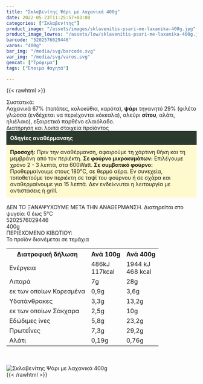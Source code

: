 ```yaml
---
title: "Σκλαβενίτης Ψάρι με λαχανικά 400g"
date: 2022-05-23T11:25:57+03:00
categories: ["Σκλαβενίτης"]
product_image: "/assets/images/sklavenitis-psari-me-laxanika-400g.jpg"
product_image_lowres: "/assets/low/sklavenitis-psari-me-laxanika-400g.jpg"
barcode: "5202576029446"
varos: "400g"
bar_img: "/media/svg/barcode.svg"
var_img: "/media/svg/varos.svg"
gencat: ["Τρόφιμα"]
tags: ["Έτοιμα Φαγητά"]

---
```

{{< rawhtml >}}

<div class="sload595"><div class="product"><div id="sistatika">Συστατικά:</div><div class="alltext">Λαχανικά 67% (πατάτες, κολοκύθια, καρότα), <b>ψάρι</b> τηγανητό 29% (φιλέτο γλώσσα (ενδέχεται να περιέχονται κόκκαλα), αλεύρι <b>σίτου</b>, αλάτι, ηλιέλαιο), εξαιρετικό παρθένο ελαιόλαδο.</div><div id="loipa">Διατήρηση και λοιπά στοιχεία προϊόντος</div><div class="alltext"><div style="background:#2b3a2d;padding:10px;color:#fff"><b>Οδηγίες αναθέρμανσης</b></div><div style="background:#ffface;padding:10px;"><b>Προσοχή:</b> Πριν την αναθέρμανση, αφαιρούμε τη χάρτινη θήκη και τη μεμβράνη από τον περιέκτη. <b>Σε φούρνο μικροκυμάτων:</b> Επιλέγουμε χρόνο 2 - 3 λεπτά, στα 600Watt. <b>Σε συμβατικό φούρνο:</b> Προθερμαίνουμε στους 180°C, σε θερμό αέρα. Εν συνεχεία, τοποθετούμε τον περιέκτη σε ταψί του φούρνου ή σε σχάρα και αναθερμαίνουμε για 15 λεπτά. Δεν ενδείκνυται η λειτουργία με αντιστάσεις ή grill.</div><br>ΔΕΝ ΤΟ ΞΑΝΑΨΥΧΟΥΜΕ ΜΕΤΑ ΤΗΝ ΑΝΑΘΕΡΜΑΝΣΗ. Διατηρείται στο ψυγείο: 0 έως 5°C</div><div id="barcode"><div id="barimage1"></div><span id="bartext">5202576029446</span></div><div id="varos"><div id="varosimage1"></div><span id="varostext">400g</span></div><div id="kivotio">ΠΕΡΙΕΧΟΜΕΝΟ ΚΙΒΩΤΙΟΥ:<br>Το προϊόν διανέμεται σε τεμάχια</div><div class="tabout"><table id="diatable"><tbody><tr><th>Διατροφική δήλωση</th><th>Ανά 100g</th><th>Ανά 400g</th></tr><tr><td class="texr2">Ενέργεια</td><td class="texr">486kJ<br>117kcal</td><td class="texr">1944 kJ<br>468 kcal</td></tr><tr><td class="texr2">Λιπαρά</td><td class="texr">7g</td><td class="texr">28g</td></tr><tr><td class="gray">εκ των οποίων Κορεσµένα</td><td class="gray2">0,9g</td><td class="gray2">3,6g</td></tr><tr><td class="texr2">Yδατάνθρακες</td><td class="texr">3,3g</td><td class="texr">13,2g</td></tr><tr><td class="gray">εκ των οποίων Σάκχαρα</td><td class="gray2">2,5g</td><td class="gray2">10g</td></tr><tr><td class="texr2">Eδώδιμες ίνες</td><td class="texr">5,8g</td><td class="texr">23,2g</td></tr><tr><td class="texr2">Πρωτεΐνες</td><td class="texr">7,3g</td><td class="texr">29,2g</td></tr><tr><td class="texr2">Αλάτι</td><td class="texr">0,19g</td><td class="texr">0,76g</td></tr></tbody></table></div><br><br><div class="pimg"><img alt="Σκλαβενίτης Ψάρι με λαχανικά 400g" title="Σκλαβενίτης Ψάρι με λαχανικά 400g" src="/assets/images/sklavenitis-psari-me-laxanika-400g.jpg"></div></div></div>
{{< /rawhtml >}}


